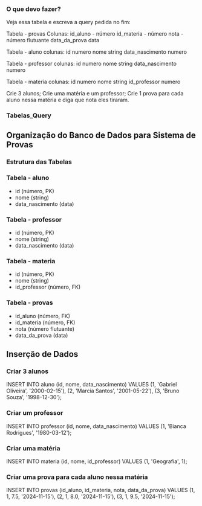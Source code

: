 ### O que devo fazer?

 Veja essa tabela e escreva a query pedida no fim:

Tabela - provas
Colunas:
 id_aluno  - número
 id_materia  - número
 nota  - número flutuante
 data_da_prova  data

Tabela - aluno
 colunas:
 id numero
 nome string
 data_nascimento numero

Tabela - professor
 colunas:
 id numero
 nome string
 data_nascimento numero

Tabela - materia
 colunas:
 id numero
 nome string
 id_professor numero


 Crie 3 alunos;
 Crie uma matéria e um professor;
 Crie 1 prova para cada aluno nessa matéria e diga que nota eles tiraram.


 ### Tabelas_Query

 ## Organização do Banco de Dados para Sistema de Provas

### Estrutura das Tabelas

### **Tabela - aluno**
- id (número, PK)
- nome (string)
- data_nascimento (data)

### **Tabela - professor**
- id (número, PK)
- nome (string)
- data_nascimento (data)

### **Tabela - materia**
- id (número, PK)
- nome (string)
- id_professor (número, FK)

### **Tabela - provas**
- id_aluno (número, FK)
- id_materia (número, FK)
- nota (número flutuante)
- data_da_prova (data)

## Inserção de Dados

### **Criar 3 alunos**

INSERT INTO aluno (id, nome, data_nascimento) VALUES
(1, 'Gabriel Oliveira', '2000-02-15'),
(2, 'Marcia Santos', '2001-05-22'),
(3, 'Bruno Souza', '1998-12-30');

### Criar um professor

INSERT INTO professor (id, nome, data_nascimento) VALUES
(1, 'Bianca Rodrigues', '1980-03-12');

### Criar uma matéria

INSERT INTO materia (id, nome, id_professor) VALUES
(1, 'Geografia', 1);

### Criar uma prova para cada aluno nessa matéria

INSERT INTO provas (id_aluno, id_materia, nota, data_da_prova) VALUES
(1, 1, 7.5, '2024-11-15'),
(2, 1, 8.0, '2024-11-15'),
(3, 1, 9.5, '2024-11-15');


